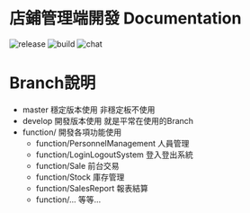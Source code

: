 店鋪管理端開發 Documentation
===
![release](https://img.shields.io/github/release/vssvrsr/POS-system)
![build](https://img.shields.io/appveyor/ci/:user/:repo.svg)
![chat](https://img.shields.io/discord/532568788911128587.svg)

# Branch說明
* master
    穩定版本使用
    非穩定板不使用
* develop
    開發版本使用
    就是平常在使用的Branch
* function/
    開發各項功能使用
    * function/PersonnelManagement
        人員管理
    * function/LoginLogoutSystem
        登入登出系統
    * function/Sale
        前台交易
    * function/Stock
        庫存管理
    * function/SalesReport
        報表結算
    * function/...
        等等...